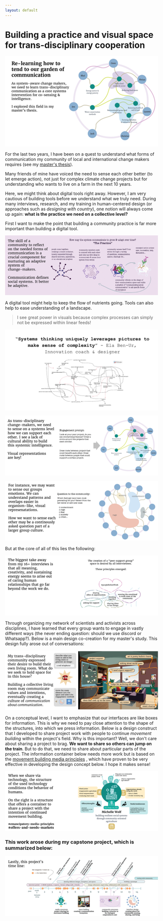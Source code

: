 ```yaml
---
layout: default
---
```

# Building a practice and visual space for trans-disciplinary cooperation
![](media/MESH-CAP_summary-graphics-HIGH-RES-08.png)

For the last two years, I have been on a quest to understand what forms of communication my community of local and international change makers requires (see my [master's thesis](https://www.omprakash.org/blog/leon-capstone-blog-week-14-overview)).  

Many friends of mine have voiced the need to sense each other better (to let emerge action), not just for complex climate change projects but for understanding who wants to live on a farm in the next 10 years. 

Here, we might think about digital tools right away. However, I am very cautious of building tools before we understand what we truly need. During many interviews, research, and my training in human-centered design (or approaches such as *designing with country*), one notion will always come up again: **what is the practice we need on a collective level?**

First I want to make the point that building a community practice is far more important than building a digital tool. 

![](media/MESH-CAP_summary-graphics-HIGH-RES-01.png)

A digital tool might help to keep the flow of nutrients going. Tools can also help to ease understanding of a landscape. 

>I see great power in visuals because complex processes can simply not be expressed within linear feeds!

![](media/cleanshot_2024-08-24-at-17-56-47@2x.png)

![](media/MESH-CAP_summary-graphics-HIGH-RES-03.png)

![](media/MESH-CAP_summary-graphics-HIGH-RES-05.png)

But at the core of all of this lies the following:

![](media/MESH-CAP_summary-graphics-HIGH-RES-06.png)

Through organizing my network of scientists and activists across disciplines, I have learned that every group wants to engage in vastly different ways (the never ending question: should we use discord or Whatsapp?). Below is a main design co-creation for my master's study. This design fully arose out of conversations:

![](media/MESH-CAP_summary-graphics-HIGH-RES-02.png)

On a conceptual level, I want to emphasize that our interfaces are like boxes for information. This is why we need to pay close attention to the shape of the structures, into which we press information. Below is a design construct that I developed to share project work with people to continue *movement building* within the project's field. Why is this important? Well, we don't care about sharing a project to brag. **We want to share so others can jump on the train**. But to do that, we need to share about particular parts of the project. The information container below needs more work but is based on the  [movement building media principles](MEDIA-MOVEMENT-BUILDING-A.md) , which have proven to be very effective in developing the design concept below. I hope it makes sense! 

![](media/MESH-CAP_summary-graphics-HIGH-RES-07.png)



### This work arose during my capstone project, which is summarized below:

![](media/MESH-CAP_summary-graphics-HIGH-RES-09.png)